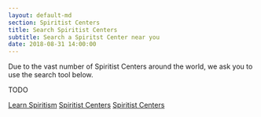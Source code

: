 ```yaml
---
layout: default-md
section: Spiritist Centers
title: Search Spiritist Centers
subtitle: Search a Spiritst Center near you
date: 2018-08-31 14:00:00
---
```


Due to the vast number of Spiritist Centers around the world, we ask you to use the search tool below.

TODO


<a href="/spiritism/" class="button special">Learn Spiritism</a>
<a href="/spiritism/centers" class="button">Spiritist Centers</a>
<a href="/spiritism/centers" class="button">Spiritist Centers</a>
